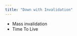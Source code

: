 ```yaml
---
title: "Down with Invalidation"
---
```


* Mass invalidation
* Time To Live

<!--
So, invalidation is hard, which is why caching is hard. So some common shortcuts are taken.

The first is mass invalidation, which basically means when some data changes, anything that could even remotely be affected is chucked out the window. This is the strategy Drupals page caching uses when you edit content. Since that content could appear anywhere, all pages are considered invalid (more on that later). The problem with this is that it usually invalidates a large amount of cached data needlessly.

A second strategy, and this one is typically used with accelerators is to not worry about invalidation and just increase the frequency with which you check back for fresh data. You can think of this as an eventual consistency model.

Ok, now that we know why caching is hard and which levels of caching we're going to worry about let's start talking about how to control it and make it easier. Starting with the internal Drupal caches (and primarily we're going to talk about the page cache)
-->